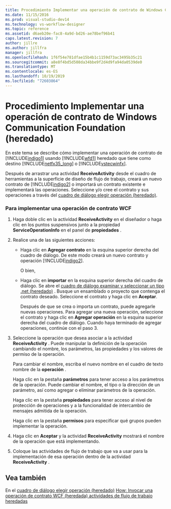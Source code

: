 ```yaml
---
title: Procedimiento Implementar una operación de contrato de Windows Communication Foundation (heredado) | Microsoft Docs
ms.date: 11/15/2016
ms.prod: visual-studio-dev14
ms.technology: vs-workflow-designer
ms.topic: reference
ms.assetid: d6aeb20e-fac8-4a9d-bd26-ae78bef96b41
caps.latest.revision: 7
author: jillre
ms.author: jillfra
manager: jillfra
ms.openlocfilehash: 1f6f54e781dfae15b4b1c1159d73ac3495b35c21
ms.sourcegitcommit: a8e8f4bd5d508da34bbe9f2d4d9fa94da0539de0
ms.translationtype: MT
ms.contentlocale: es-ES
ms.lasthandoff: 10/19/2019
ms.locfileid: "72603864"
---
```

# <a name="how-to-implement-a-windows-communication-foundation-contract-operation-legacy"></a>Procedimiento Implementar una operación de contrato de Windows Communication Foundation (heredado)
En este tema se describe cómo implementar una operación de contrato de [!INCLUDE[indigo1](../includes/indigo1-md.md)] usando [!INCLUDE[wfd1](../includes/wfd1-md.md)] heredado que tiene como destino [!INCLUDE[netfx35_long](../includes/netfx35-long-md.md)] o [!INCLUDE[vstecwinfx](../includes/vstecwinfx-md.md)].

 Después de arrastrar una actividad **ReceiveActivity** desde el cuadro de herramientas a la superficie de diseño de flujo de trabajo, creará un nuevo contrato de [!INCLUDE[indigo2](../includes/indigo2-md.md)] o importará un contrato existente e implementará las operaciones. Seleccione y/o cree el contrato y sus operaciones a través del [cuadro de diálogo elegir operación (heredado)](../workflow-designer/choose-operation-dialog-box-legacy.md).

### <a name="to-implement-a-wcf-contract-operation"></a>Para implementar una operación de contrato WCF

1. Haga doble clic en la actividad **ReceiveActivity** en el diseñador o haga clic en los puntos suspensivos junto a la propiedad **ServiceOperationInfo** en el panel de **propiedades** .

2. Realice una de las siguientes acciones:

   - Haga clic en **Agregar contrato** en la esquina superior derecha del cuadro de diálogo. De este modo creará un nuevo contrato y operación [!INCLUDE[indigo2](../includes/indigo2-md.md)].

      O bien,

   - Haga clic en **importar** en la esquina superior derecha del cuadro de diálogo. Se abre el [cuadro de diálogo examinar y seleccionar un tipo .net (heredado)](../workflow-designer/browse-and-select-a-dotnet-type-dialog-box-legacy.md) . Busque un ensamblado o proyecto que contenga el contrato deseado. Seleccione el contrato y haga clic en **Aceptar**.

     Después de que se crea o importa un contrato, puede agregarle nuevas operaciones. Para agregar una nueva operación, seleccione el contrato y haga clic en **Agregar operación** en la esquina superior derecha del cuadro de diálogo. Cuando haya terminado de agregar operaciones, continúe con el paso 3.

3. Seleccione la operación que desea asociar a la actividad **ReceiveActivity** . Puede manipular la definición de la operación cambiando el nombre, los parámetros, las propiedades y los valores de permiso de la operación.

    Para cambiar el nombre, escriba el nuevo nombre en el cuadro de texto nombre de la **operación** .

    Haga clic en la pestaña **parámetros** para tener acceso a los parámetros de la operación. Puede cambiar el nombre, el tipo o la dirección de un parámetro, así como agregar o eliminar parámetros de la operación.

    Haga clic en la pestaña **propiedades** para tener acceso al nivel de protección de operaciones y a la funcionalidad de intercambio de mensajes admitida de la operación.

    Haga clic en la pestaña **permisos** para especificar qué grupos pueden implementar la operación.

4. Haga clic en **Aceptar** y la actividad **ReceiveActivity** mostrará el nombre de la operación que está implementando.

5. Coloque las actividades de flujo de trabajo que va a usar para la implementación de esa operación dentro de la actividad **ReceiveActivity** .

## <a name="see-also"></a>Vea también
 En el [cuadro de diálogo elegir operación (heredado)](../workflow-designer/choose-operation-dialog-box-legacy.md) [How: Invocar una operación de contrato WCF (heredada) ](../workflow-designer/how-to-invoke-a-windows-communication-foundation-contract-operation-legacy.md) [actividades de flujo de trabajo heredadas](../workflow-designer/legacy-workflow-activities.md)